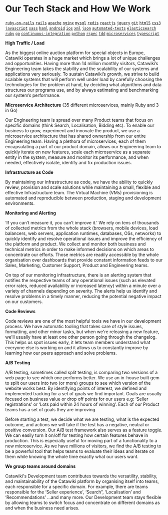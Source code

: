 # Our Tech Stack and How We Work

[`ruby-on-rails`](https://github.com/topics/ruby-on-rails) [`rails`](https://github.com/topics/rails) [`apache`](https://github.com/topics/apache) [`nginx`](https://github.com/topics/nginx) [`mysql`](https://github.com/topics/mysql) [`redis`](https://github.com/topics/redis) [`reactjs`](https://github.com/topics/reactjs) [`jquery`](https://github.com/topics/jquery) [`git`](https://github.com/topics/github) [`html5`](https://github.com/topics/html5) [`css3`](https://github.com/topics/css3) [`javascript`](https://github.com/topics/javascript) [`sass`](https://github.com/topics/sass) [`haml`](https://github.com/topics/haml) [`android`](https://github.com/topics/android) [`ios`](https://github.com/topics/ios) [`xml`](https://github.com/topics/xml) [`json`](https://github.com/topics/json) [`automated-tests`](https://github.com/topics/automated-tests) [`elasticsearch`](https://github.com/topics/elasticsearch) [`ruby`](https://github.com/topics/ruby) [`go`](https://github.com/topics/go) [`continuous-integration`](https://github.com/topics/continuous-integration) [`python`](https://github.com/topics/python) [`rspec`](https://github.com/topics/rspec) [`tdd`](https://github.com/topics/tdd) [`microservices`](https://github.com/topics/microservices) [`typescript`](https://github.com/topics/typecript)

**High Traffic / Load**

As the biggest online auction platform for special objects in Europe, Catawiki operates in a huge market which brings a lot of unique challenges and opportunities. Having more than 14 million monthly visitors, Catawiki’s Engineering team takes the stability and the scalability of our systems and applications very seriously. To sustain Catawiki’s growth, we strive to build scalable systems that will perform well under load by carefully choosing the technologies for the problem at hand, by deciding what algorithms and data structures our programs use, and by always estimating and benchmarking our system’s performance.

**Microservice Architecture** (35 different microservices, mainly Ruby and 3 in Go)

Our Engineering team is spread over many Product teams that focus on specific domains (think Search, Localisation, Bidding etc). To enable our business to grow, experiment and innovate the product, we use a microservice architecture that has shared ownership from our entire Engineering team. Having a plethora of microservices, each of them encapsulating a part of our product domain, allows our Engineering team to quickly iterate on new features, scale each microservice as a separate entity in the system, measure and monitor its performance, and when needed, effectively isolate, identify and fix production issues.

**Infrastructure as Code**

By maintaining our infrastructure as code, we have the ability to quickly review, provision and scale solutions while maintaining a small, flexible and effective Infrastructure team. The Virtual Machine (VMs) provisioning is automated and reproducible between production, staging and development environments.

**Monitoring and Alerting**

‘If you can’t measure it, you can’t improve it.’ We rely on tens of thousands of collected metrics from the whole stack (browsers, mobile devices, load balancers, web servers, application runtimes, databases, OSs, networks) to quickly identify and resolve operational issues and improve the efficiency of the platform and product. We collect and monitor both business and technical metrics in order to make informed decisions on which areas to concentrate our efforts. Those metrics are readily accessible by the whole organisation over dashboards that provide constant information feeds to our Sales, Marketing, Customer Support, Product and Engineering teams.

On top of our monitoring infrastructure, there is an alerting system that notifies the respective teams of any operational issues (such as elevated error rates, reduced availability or increased latency) within a minute over a variety of channels depending on severity. The alerts help us identify and resolve problems in a timely manner, reducing the potential negative impact on our customers.

**Code Reviews**

Code reviews are one of the most helpful tools we have in our development process. We have automatic tooling that takes care of style issues, formatting, and other minor tasks, but when we're releasing a new feature, we'll usually have at least one other person going through the changelog. This helps us spot issues early, it lets team members understand what everyone else is working on and it allows us to constantly improve by learning how our peers approach and solve problems.

**A/B Testing**

A/B testing, sometimes called split testing, is comparing two versions of a web page to see which one performs better. We use an in-house built gem to split our users into two (or more) groups to see which version of the website works best. By identifying points of interest, we defined and implemented tracking for a set of goals we find important. Goals are usually focused on business value or drop off points for our users e.g: ‘Seller registrations’ or ‘Lots paid within 24 hours of winning’. Each of our Product teams has a set of goals they are improving.

Before starting a test, we decide what we are testing, what is the expected outcome, and actions we will take if the test has a negative, neutral or positive conversion. Our A/B test framework also serves as a feature toggle. We can easily turn it on/off for testing how certain features behave in production. This is especially useful for moving part of a functionality to a new microservice. As we have millions of visitors, we find the A/B testing to be a powerful tool that helps teams to evaluate their ideas and iterate on them while knowing the whole time exactly what our users want.

**We group teams around domains** 

Catawiki's Development team contributes towards the versatility, stability, and maintainability of the Catawiki platform by organising itself into teams, each responsible for a specific domain. For example, there are teams responsible for the ‘Seller experience’, ‘Search”, ‘Localisation’ and ‘Recommendations’ ...and many more. Our Development team stays flexible by allowing teams to switch focus and concentrate on different domains as and when the business need arises.
